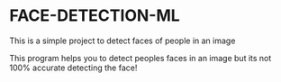 # FACE-DETECTION-ML
This is a simple project to detect faces of people in an image

This program helps you to detect peoples faces in an image but its not 100% accurate detecting the face!
